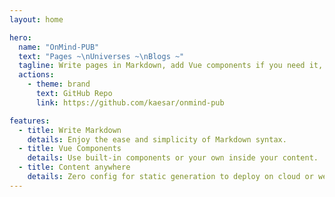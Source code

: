 ```yaml
---
layout: home

hero:
  name: "OnMind-PUB"
  text: "Pages ~\nUniverses ~\nBlogs ~"
  tagline: Write pages in Markdown, add Vue components if you need it, and enjoy your content.
  actions:
    - theme: brand
      text: GitHub Repo
      link: https://github.com/kaesar/onmind-pub

features:
  - title: Write Markdown
    details: Enjoy the ease and simplicity of Markdown syntax.
  - title: Vue Components
    details: Use built-in components or your own inside your content.
  - title: Content anywhere
    details: Zero config for static generation to deploy on cloud or web hosting.
---
```

